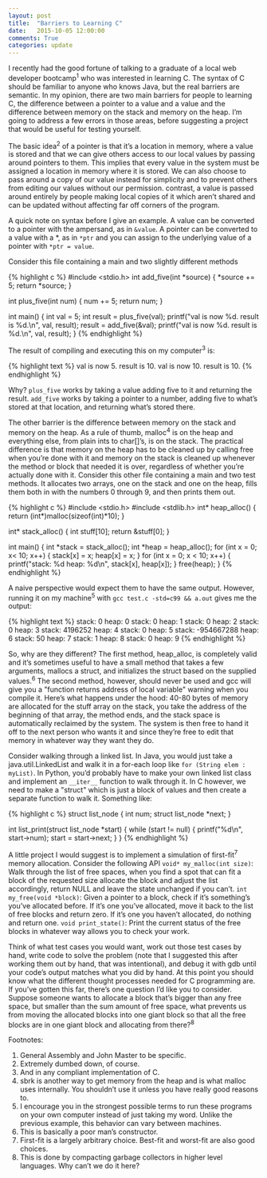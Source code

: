 ```yaml
---
layout: post
title:  "Barriers to Learning C"
date:   2015-10-05 12:00:00
comments: True
categories: update
---
```


I recently had the good fortune of talking to a graduate of a local web
developer bootcamp<sup>1</sup> who was interested in learning C. The
syntax of C should be familiar to anyone who knows Java, but the real
barriers are semantic. In my opinion, there are two main barriers for
people to learning C, the difference between a pointer to a value and a
value and the difference between memory on the stack and memory on the heap.
I’m going to address a few errors in those areas, before suggesting a
project that would be useful for testing yourself.

The basic idea<sup>2</sup> of a pointer is that it’s a location in memory,
where a value is stored and that we can give others access to our local
values by passing around pointers to them. This implies that every value in
the system must be assigned a location in memory where it is stored.
We can also choose to pass around a copy of our value instead for
simplicity and to prevent others from editing our values without our
permission. contrast, a value is passed around entirely by people making local copies
of it which aren’t shared and can be updated without affecting far off
corners of the program.

A quick note on syntax before I give an example. A value can be converted
to a pointer with the ampersand, as in `&value`. A pointer can be converted
to a value with a \*, as in `*ptr` and you can assign to the underlying
value of a pointer with `*ptr = value`.

Consider this file containing a main and two slightly different methods

{% highlight c %}
#include <stdio.h>
int add_five(int *source) {
	*source += 5;
	return *source;
}

int plus_five(int num) {
	num += 5;
	return num;
}

int main() {
	int val = 5;
	int result = plus_five(val);
	printf("val is now %d. result is %d.\n", val, result);
 	result = add_five(&val);
	printf("val is now %d. result is %d.\n", val, result); 
}
{% endhighlight %}

The result of compiling and executing this on my computer<sup>3</sup> is:

{% highlight text %}
val is now 5. result is 10.
val is now 10. result is 10.
{% endhighlight %}

Why? `plus_five` works by taking a value adding five to it and returning the
result. `add_five` works by taking a pointer to a number, adding five to
what’s stored at that location, and returning what’s stored there.

The other barrier is the difference between memory on the stack and memory
on the heap. As a rule of thumb, malloc<sup>4</sup> is on the heap and
everything else, from plain ints to char[]’s, is on the stack. The
practical difference is that memory on the heap has to be cleaned up by
calling free when you’re done with it and memory on the stack is cleaned
up whenever the method or block that needed it is over, regardless of
whether you’re actually done with it.
Consider this other file containing a main and two test methods. It
allocates two arrays, one on the stack and one on the heap, fills them both
in with the numbers 0 through 9, and then prints them out.

{% highlight c %}
#include <stdio.h>
#include <stdlib.h>
int* heap_alloc() {
	return (int*)malloc(sizeof(int)*10);
}

int* stack_alloc() {
	int stuff[10];
	return &stuff[0];
}

int main() {
	int *stack = stack_alloc();
	int *heap = heap_alloc();
	for (int x = 0; x< 10; x++) {
		stack[x] = x;
		heap[x] = x;
	}
	for (int x = 0; x < 10; x++) {
		printf("stack: %d heap: %d\n", stack[x], heap[x]);
	}
	free(heap);
}
{% endhighlight %}

A naive perspective would expect them to have the same output. However,
running it on my machine<sup>5</sup> with `gcc test.c -std=c99 && a.out`
gives me the output:

{% highlight text %}
stack: 0 heap: 0
stack: 0 heap: 1
stack: 0 heap: 2
stack: 0 heap: 3
stack: 4196252 heap: 4
stack: 0 heap: 5
stack: -954667288 heap: 6
stack: 50 heap: 7
stack: 1 heap: 8
stack: 0 heap: 9
{% endhighlight %}

So, why are they different? The first method, heap_alloc, is completely
valid and it’s sometimes useful to have a small method that takes a few
arguments, mallocs a struct, and initializes the struct based on the
supplied values.<sup>6</sup> The second method, however, should never be
used and gcc will give you a  "function returns address of local variable"
warning when you compile it. Here’s what happens under the hood: 40-80
bytes of memory are allocated for the stuff array on the stack, you take
the address of the beginning of that array, the method ends, and the stack
space is automatically reclaimed by the system. The system is then free to
hand it off to the next person who wants it and since they’re free to edit
that memory in whatever way they want they do.

Consider walking through a linked list. In Java, you would just take a
java.util.LinkedList and walk it in a for-each loop like
`for (String elem : myList)`. In Python, you’d probably have to make your
own linked list class and implement an `__iter__` function to walk through
it. In C however, we need to make a "struct" which is just a block of
values and then create a separate function to walk it. Something like:

{% highlight c %}
struct list_node
{
  int num;
  struct list_node *next;
}

int list_print(struct list_node *start) {
	while (start != null) {
		printf("%d\n", start->num);
		start = start->next;
	}
}
{% endhighlight %}

A little project I would suggest is to implement a simulation of
first-fit<sup>7</sup> memory allocation. Consider the following API
`void* my_malloc(int size)`: Walk through the list of free spaces, when you
  find a spot that can fit a block of the requested size allocate the block
  and adjust the list accordingly, return NULL and leave the state unchanged
  if you can’t.
`int my_free(void *block)`: Given a pointer to a block, check if it’s
  something’s you’ve allocated before. If it’s one you’ve allocated, move
  it back to the list of free blocks and return zero. If it’s one you
  haven’t allocated, do nothing and return one.
`void print_state()`: Print the current status of the free blocks in
  whatever way allows you to check your work.

Think of what test cases you would want, work out those test cases by hand,
write code to solve the problem (note that I suggested this after working
them out by hand, that was intentional), and debug it with gdb until your
code’s output matches what you did by hand. At this point you should know
what the different thought processes needed for C programming are. If
you’ve gotten this far, there’s one question I’d like you to consider.
Suppose someone wants to allocate a block that’s bigger than any free space,
but smaller than the sum amount of free space, what prevents us from moving
the allocated blocks into one giant block so that all the free blocks are
in one giant block and allocating from there?<sup>8</sup>

Footnotes:

1.  General Assembly and John Master to be specific.
2.  Extremely dumbed down, of course.
3.  And in any compliant implementation of C.
4.  sbrk is another way to get memory from the heap and is what malloc
    uses internally. You shouldn’t use it unless you have really good
    reasons to.
5.  I encourage you in the strongest possible terms to run these programs
    on your own computer instead of just taking my word. Unlike the
    previous example, this behavior can vary between machines.
6.  This is basically a poor man’s constructor.
7.  First-fit is a largely arbitrary choice. Best-fit and worst-fit are
    also good choices.
8.  This is done by compacting garbage collectors in higher level
    languages. Why can’t we do it here?

